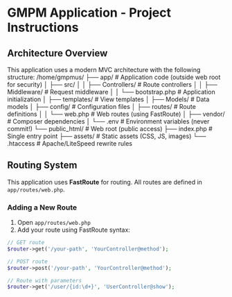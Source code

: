 # GMPM Application - Project Instructions

## Architecture Overview

This application uses a modern MVC architecture with the following structure:
/home/gmpmus/
├── app/                       # Application code (outside web root for security)
│   ├── src/
│   │   ├── Controllers/       # Route controllers
│   │   ├── Middleware/        # Request middleware
│   │   └── bootstrap.php      # Application initialization
│   ├── templates/             # View templates
│   ├── Models/               # Data models
│   ├── config/               # Configuration files
│   ├── routes/               # Route definitions
│   │   └── web.php          # Web routes (using FastRoute)
│   ├── vendor/              # Composer dependencies
│   └── .env                 # Environment variables (never commit!)
└── public_html/             # Web root (public access)
├── index.php            # Single entry point
├── assets/              # Static assets (CSS, JS, images)
└── .htaccess           # Apache/LiteSpeed rewrite rules
## Routing System

This application uses **FastRoute** for routing. All routes are defined in `app/routes/web.php`.

### Adding a New Route

1. Open `app/routes/web.php`
2. Add your route using FastRoute syntax:

```php
// GET route
$router->get('/your-path', 'YourController@method');

// POST route  
$router->post('/your-path', 'YourController@method');

// Route with parameters
$router->get('/user/{id:\d+}', 'UserController@show');
